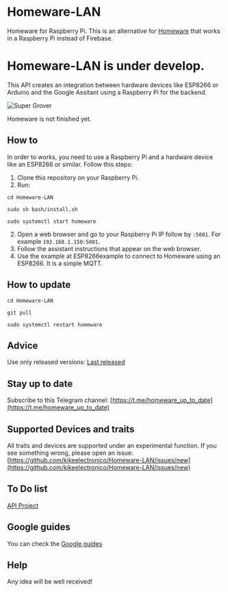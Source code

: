 # Homeware-LAN
Homeware for Raspberry Pi. This is an alternative for <a href="https://github.com/kikeelectronico/Homeware" target="blanck">Homeware</a> that works in a Raspberry Pi instead of Firebase.

# Homeware-LAN is under develop.

This API creates an integration between hardware devices like ESP8266 or Arduino and the Google Assitant using a Raspberry Pi for the backend.

<img alt="Super Grover" src="https://github.com/kikeelectronico/homeware/raw/master/images/cloud.png" />

Homeware is not finished yet.

## How to

In order to works, you need to use a Raspberry Pi and a hardware device like an ESP8266 or similar. Follow this steps:

1. Clone this repository on your Raspberry Pi.
2. Run:
```
cd Homeware-LAN
```
```
sudo sh bash/install.sh
```
```
sudo systemctl start homeware
```
2. Open a web browser and go to your Raspberry Pi IP follow by ```:5001```. For example ```192.168.1.150:5001```.
3. Follow the assistant instructions that appear on the web browser.
4. Use the example at ESP8266example to connect to Homeware using an ESP8266. It is a simple MQTT.

## How to update

```
cd Homeware-LAN
```
```
git pull
```
```
sudo systemctl restart homeware
```

## Advice
Use only released versions: <a href="https://github.com/kikeelectronico/Homeware-LAN/releases/latest">Last released</a>

## Stay up to date
Subscribe to this Telegram channel: [https://t.me/homeware_up_to_date](https://t.me/homeware_up_to_date)

## Supported Devices and traits

All traits and devices are supported under an experimental function. If you see something wrong, please open an issue: [https://github.com/kikeelectronico/Homeware-LAN/issues/new](https://github.com/kikeelectronico/Homeware-LAN/issues/new)

## To Do list

<a href="https://github.com/kikeelectronico/Homeware-LAN/projects/1"> API Project </a>

## Google guides

You can check the <a href="https://developers.google.com/actions/smarthome/"> Google guides </a>

## Help

Any idea will be well received!
